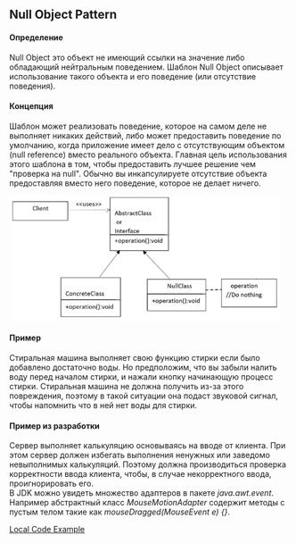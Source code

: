 ## Null Object Pattern

#### Определение
Null Object это объект не имеющий ссылки на значение либо обладающий нейтральным поведением.
Шаблон Null Object описывает использование такого объекта и его поведение (или отсутствие поведения).

#### Концепция
Шаблон может реализовать поведение, которое на самом деле не выполняет никаких действий, либо может
предоставить поведение по умолчанию, когда приложение имеет дело с отсутствующим объектом (null reference)
вместо реального объекта. Главная цель использования этого шаблона в том, чтобы предоставить лучшее
решение чем "проверка на null". Обычно вы инкапсулируете отсутствие объекта предоставляя вместо него
поведение, которое не делает ничего.

![Basic Structure of a Null Object pattern](images/c26nullobject.png)

#### Пример
Стиральная машина выполняет свою функцию стирки если было добавлено достаточно воды. Но предположим, что
вы забыли налить воду перед началом стирки, и нажали кнопку начинающую процесс стирки. Стиральная машина
не должна получить из-за этого повреждения, поэтому в такой ситуации она подаст звуковой сигнал, чтобы
напомнить что в ней нет воды для стирки.

#### Пример из разработки
Сервер выполняет калькуляцию основываясь на вводе от клиента. При этом сервер должен избегать выполнения
ненужных или заведомо невыполнимых калькуляций. Поэтому должна производиться проверка корректности ввода
клиента, чтобы, в случае некорректного ввода, проигнорировать его.  
В JDK можно увидеть множество адаптеров в пакете _java.awt.event_. Например абстрактный класс _MouseMotionAdapter_
содержит методы с пустым телом такие как _mouseDragged(MouseEvent e) {}_.

[Local Code Example](../src/main/java/learn/dp/jdpexamples/c26nullobject)
